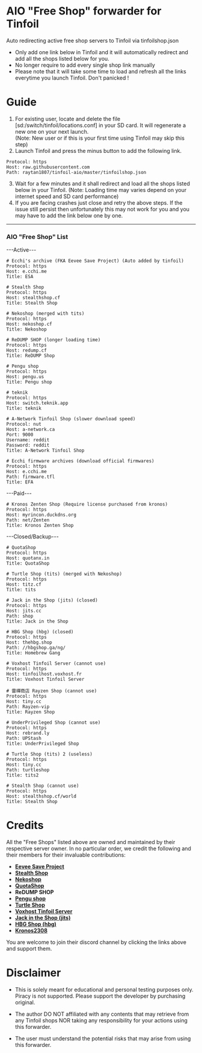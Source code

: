 # AIO "Free Shop" forwarder for Tinfoil
Auto redirecting active free shop servers to Tinfoil via tinfoilshop.json
* Only add one link below in Tinfoil and it will automatically redirect and add all the shops listed below for you.
* No longer require to add every single shop link manually
* Please note that it will take some time to load and refresh all the links everytime you launch Tinfoil. Don't panicked !

# Guide
1. For existing user, locate and delete the file [sd:/switch/tinfoil/locations.conf] in your SD card. It will regenerate a new one on your next launch.  
(Note: New user or if this is your first time using Tinfoil may skip this step)
2. Launch Tinfoil and press the minus button to add the following link.
```
Protocol: https
Host: raw.githubusercontent.com
Path: raytan1807/tinfoil-aio/master/tinfoilshop.json
```
3. Wait for a few minutes and it shall redirect and load all the shops listed below in your Tinfoil. (Note: Loading time may varies depend on your internet speed and SD card performance)
5. If you are facing crashes just close and retry the above steps. If the issue still persist then unfortunately this may not work for you and you may have to add the link below one by one. 

---------------------------------------------
### AIO "Free Shop" List
---Active---
```
# Ecchi's archive (FKA Eevee Save Project) (Auto added by tinfoil)
Protocol: https
Host: e.cchi.me
Title: ESA
```
```
# Stealth Shop
Protocol: https
Host: stealthshop.cf
Title: Stealth Shop
```
```
# Nekoshop (merged with tits)
Protocol: https
Host: nekoshop.cf
Title: Nekoshop
```
```
# ReDUMP SHOP (longer loading time)
Protocol: https
Host: redump.cf
Title: ReDUMP Shop
```
```
# Pengu shop
Protocol: https
Host: pengu.us
Title: Pengu shop
```
```
# teknik
Protocol: https
Host: switch.teknik.app
Title: teknik
```
```
# A-Network Tinfoil Shop (slower download speed)
Protocol: nut
Host: a-network.ca
Port: 9000
Username: reddit
Password: reddit
Title: A-Network Tinfoil Shop
```
```
# Ecchi firmware archives (download official firmwares)
Protocol: https
Host: e.cchi.me
Path: firmware.tfl
Title: EFA
```
---Paid---
```
# Kronos Zenten Shop (Require license purchased from kronos)
Protocol: https
Host: myrincon.duckdns.org
Path: net/Zenten
Title: Kronos Zenten Shop
```
---Closed/Backup---
```
# QuotaShop
Protocol: https
Host: quotanx.in
Title: QuotaShop
```
```
# Turtle Shop (tits) (merged with Nekoshop)
Protocol: https
Host: titz.cf
Title: tits
```
```
# Jack in the Shop (jits) (closed)
Protocol: https
Host: jits.cc
Path: shop
Title: Jack in the Shop
```
```
# HBG Shop (hbg) (closed)
Protocol: https
Host: thehbg.shop
Path: //hbgshop.ga/ng/
Title: Homebrew Gang
```
```
# Voxhost Tinfoil Server (cannot use)
Protocol: https
Host: tinfoilhost.voxhost.fr
Title: Voxhost Tinfoil Server
```
```
# 雷禪商店 Rayzen Shop (cannot use)
Protocol: https
Host: tiny.cc
Path: Rayzen-vip
Title: Rayzen Shop
```
```
# UnderPrivileged Shop (cannot use)
Protocol: https
Host: rebrand.ly
Path: UPStash
Title: UnderPrivileged Shop
```
```
# Turtle Shop (tits) 2 (useless)
Protocol: https
Host: tiny.cc
Path: turtleshop
Title: tits2
```
```
# Stealth Shop (cannot use)
Protocol: https
Host: stealthshop.cf/world
Title: Stealth Shop
```

# Credits

All the "Free Shops" listed above are owned and maintained by their respective server owner.
In no particular order, we credit the following and their members for their invaluable contributions:

* __[Eevee Save Project](https://discord.gg/nxrSSs9)__ 
* __[Stealth Shop](https://discord.gg/EZMAupDvWE)__
* __[Nekoshop](https://discord.gg/pytKu48eMk)__
* __[QuotaShop](https://discord.gg/kjvT5ah)__
* __ReDUMP SHOP__
* __[Pengu shop](https://discord.gg/VAadvt9KFH)__
* __[Turtle Shop](https://discord.gg/eeGRy63U2F)__
* __[Voxhost Tinfoil Server](https://discord.com/invite/jeYw7s8kDc)__
* __[Jack in the Shop (jits)](https://discord.gg/UkwVjft)__
* __[HBG Shop (hbg)](https://discord.com/invite/kW29m2h)__
* __[Kronos2308](https://www.youtube.com/channel/UC0bSZcylREueGQmCM5mksNg)__

You are welcome to join their discord channel by clicking the links above and support them.

# Disclaimer

* This is solely meant for educational and personal testing purposes only. Piracy is not supported. Please support the developer by purchasing original.

* The author DO NOT affiliated with any contents that may retrieve from any Tinfoil shops NOR taking any responsibility for your actions using this forwarder.

* The user must understand the potential risks that may arise from using this forwarder.
